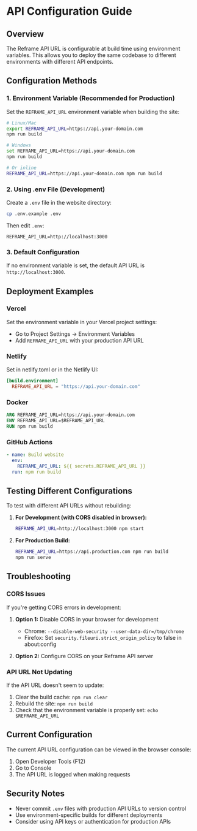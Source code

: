 # API Configuration Guide

## Overview

The Reframe API URL is configurable at build time using environment variables. This allows you to deploy the same codebase to different environments with different API endpoints.

## Configuration Methods

### 1. Environment Variable (Recommended for Production)

Set the `REFRAME_API_URL` environment variable when building the site:

```bash
# Linux/Mac
export REFRAME_API_URL=https://api.your-domain.com
npm run build

# Windows
set REFRAME_API_URL=https://api.your-domain.com
npm run build

# Or inline
REFRAME_API_URL=https://api.your-domain.com npm run build
```

### 2. Using .env File (Development)

Create a `.env` file in the website directory:

```bash
cp .env.example .env
```

Then edit `.env`:
```
REFRAME_API_URL=http://localhost:3000
```

### 3. Default Configuration

If no environment variable is set, the default API URL is `http://localhost:3000`.

## Deployment Examples

### Vercel

Set the environment variable in your Vercel project settings:
- Go to Project Settings → Environment Variables
- Add `REFRAME_API_URL` with your production API URL

### Netlify

Set in netlify.toml or in the Netlify UI:
```toml
[build.environment]
  REFRAME_API_URL = "https://api.your-domain.com"
```

### Docker

```dockerfile
ARG REFRAME_API_URL=https://api.your-domain.com
ENV REFRAME_API_URL=$REFRAME_API_URL
RUN npm run build
```

### GitHub Actions

```yaml
- name: Build website
  env:
    REFRAME_API_URL: ${{ secrets.REFRAME_API_URL }}
  run: npm run build
```

## Testing Different Configurations

To test with different API URLs without rebuilding:

1. **For Development (with CORS disabled in browser):**
   ```bash
   REFRAME_API_URL=http://localhost:3000 npm start
   ```

2. **For Production Build:**
   ```bash
   REFRAME_API_URL=https://api.production.com npm run build
   npm run serve
   ```

## Troubleshooting

### CORS Issues

If you're getting CORS errors in development:

1. **Option 1:** Disable CORS in your browser for development
   - Chrome: `--disable-web-security --user-data-dir=/tmp/chrome`
   - Firefox: Set `security.fileuri.strict_origin_policy` to false in about:config

2. **Option 2:** Configure CORS on your Reframe API server

### API URL Not Updating

If the API URL doesn't seem to update:

1. Clear the build cache: `npm run clear`
2. Rebuild the site: `npm run build`
3. Check that the environment variable is properly set: `echo $REFRAME_API_URL`

## Current Configuration

The current API URL configuration can be viewed in the browser console:

1. Open Developer Tools (F12)
2. Go to Console
3. The API URL is logged when making requests

## Security Notes

- Never commit `.env` files with production API URLs to version control
- Use environment-specific builds for different deployments
- Consider using API keys or authentication for production APIs